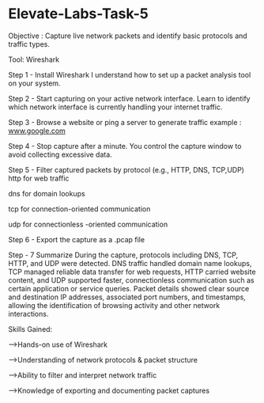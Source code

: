 # Elevate-Labs-Task-5

Objective : Capture live network packets and identify basic protocols and traffic types.

Tool: Wireshark 

Step 1 - Install  Wireshark
I  understand how to set up a packet analysis tool on your system.

Step 2 - Start capturing on your active network interface.
Learn to identify which network interface is currently handling your internet traffic.

Step 3 - Browse a website or ping a server to generate traffic
example : www.google.com

Step 4 - Stop capture after a minute.
You control the capture window to avoid collecting excessive data.

Step 5 -  Filter captured packets by protocol (e.g., HTTP, DNS, TCP,UDP)
  http for web traffic

dns for domain lookups

tcp for connection-oriented communication

udp for connectionless -oriented communication

Step 6 - Export the capture as a .pcap file

Step  - 7 Summarize 
During the capture, protocols including DNS, TCP, HTTP, and UDP were detected. DNS traffic handled domain name lookups, TCP managed reliable data transfer for web requests, HTTP carried website content, and UDP supported faster, connectionless communication such as certain application or service queries. Packet details showed clear source and destination IP addresses, associated port numbers, and timestamps, allowing the identification of browsing activity and other network interactions.

Skills Gained:

-->Hands-on use of Wireshark

-->Understanding of network protocols & packet structure

-->Ability to filter and interpret network traffic

-->Knowledge of exporting and documenting packet captures



